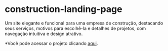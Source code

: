 # construction-landing-page
Um site elegante e funcional para uma empresa de construção, destacando seus serviços, motivos para escolhê-la e detalhes de projetos, com navegação intuitiva e design atrativo.

*Você pode acessar o projeto clicando <a href="https://construction-landing-page-production.up.railway.app/">aqui</a>.</p>
